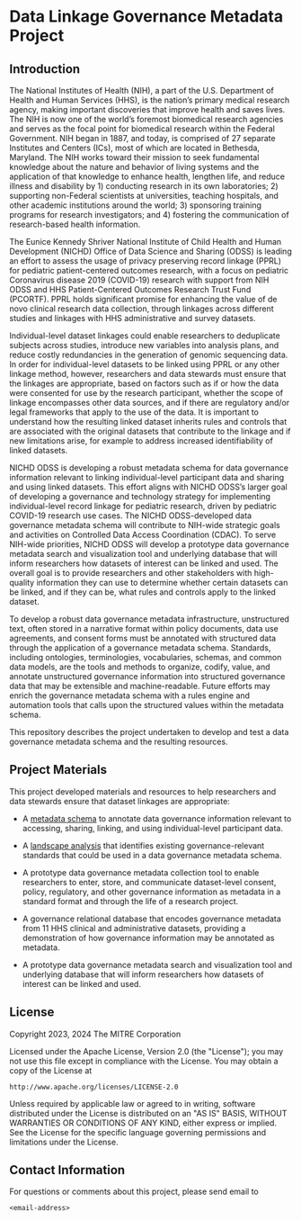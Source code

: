 # Data Linkage Governance Metadata Project

## Introduction

The National Institutes of Health (NIH), a part of the U.S. Department of Health and Human Services (HHS), is the nation’s primary medical research agency, making important discoveries that improve health and saves lives. The NIH is now one of the world’s foremost biomedical research agencies and serves as the focal point for biomedical research within the Federal Government. NIH began in 1887, and today, is comprised of 27 separate Institutes and Centers (ICs), most of which are located in Bethesda, Maryland. The NIH works toward their mission to seek fundamental knowledge about the nature and behavior of living systems and the application of that knowledge to enhance health, lengthen life, and reduce illness and disability by 1) conducting research in its own laboratories; 2) supporting non-Federal scientists at universities, teaching hospitals, and other academic institutions around the world; 3) sponsoring training programs for research investigators; and 4) fostering the communication of research-based health information.

The Eunice Kennedy Shriver National Institute of Child Health and Human Development (NICHD) Office of Data Science and Sharing (ODSS) is leading an effort to assess the usage of privacy preserving record linkage (PPRL) for pediatric patient-centered outcomes research, with a focus on pediatric Coronavirus disease 2019 (COVID-19) research with support from NIH ODSS and HHS Patient-Centered Outcomes Research Trust Fund (PCORTF). PPRL holds significant promise for enhancing the value of de novo clinical research data collection, through linkages across different studies and linkages with HHS administrative and survey datasets.

Individual-level dataset linkages could enable researchers to deduplicate subjects across studies, introduce new variables into analysis plans, and reduce costly redundancies in the generation of genomic sequencing data. In order for individual-level datasets to be linked using PPRL or any other linkage method, however, researchers and data stewards must ensure that the linkages are appropriate, based on factors such as if or how the data were consented for use by the research participant, whether the scope of linkage encompasses other data sources, and if there are regulatory and/or legal frameworks that apply to the use of the data. It is important to understand how the resulting linked dataset inherits rules and controls that are associated with the original datasets that contribute to the linkage and if new limitations arise, for example to address increased identifiability of linked datasets.

NICHD ODSS is developing a robust metadata schema for data governance information relevant to linking individual-level participant data and sharing and using linked datasets. This effort aligns with NICHD ODSS’s larger goal of developing a governance and technology strategy for implementing individual-level record linkage for pediatric research, driven by pediatric COVID-19 research use cases. The NICHD ODSS-developed data governance metadata schema will contribute to NIH-wide strategic goals and activities on Controlled Data Access Coordination (CDAC). To serve NIH-wide priorities, NICHD ODSS will develop a prototype data governance metadata search and visualization tool and underlying database that will inform researchers how datasets of interest can be linked and used. The overall goal is to provide researchers and other stakeholders with high-quality information they can use to determine whether certain datasets can be linked, and if they can be, what rules and controls apply to the linked dataset.

To develop a robust data governance metadata infrastructure, unstructured text, often stored in a narrative format within policy documents, data use agreements, and consent forms must be annotated with structured data through the application of a governance metadata schema. Standards, including ontologies, terminologies, vocabularies, schemas, and common data models, are the tools and methods to organize, codify, value, and annotate unstructured governance information into structured governance data that may be extensible and machine-readable. Future efforts may enrich the governance metadata schema with a rules engine and automation tools that calls upon the structured values within the metadata schema.

This repository describes the project undertaken to develop and test a data governance metadata schema and the resulting resources. 

## Project Materials

This project developed materials and resources to help researchers and data stewards ensure that dataset linkages are appropriate:

* A [metadata schema](MetadataSchema) to annotate data governance information relevant to accessing, sharing, linking, and using individual-level participant data.

* A [landscape analysis](LandscapeAnalysis.md) that identifies existing governance-relevant standards that could be used in a data governance metadata schema.

* A prototype data governance metadata collection tool to enable researchers to enter, store, and communicate dataset-level consent, policy, regulatory, and other governance information as metadata in a standard format and through the life of a research project.

* A governance relational database that encodes governance metadata from 11 HHS clinical and administrative datasets, providing a demonstration of how governance information may be annotated as metadata.

* A prototype data governance metadata search and visualization tool and underlying database that will inform researchers how datasets of interest can be linked and used.

## License

Copyright 2023, 2024 The MITRE Corporation

Licensed under the Apache License, Version 2.0 (the "License"); you may not use this file except in compliance with the License. You may obtain a copy of the License at

```
http://www.apache.org/licenses/LICENSE-2.0
```

Unless required by applicable law or agreed to in writing, software distributed under the License is distributed on an "AS IS" BASIS, WITHOUT WARRANTIES OR CONDITIONS OF ANY KIND, either express or implied. See the License for the specific language governing permissions and limitations under the License.

## Contact Information

For questions or comments about this project, please send email to

    <email-address>
